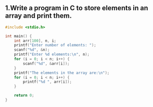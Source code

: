 ## 1.Write a program in C to store elements in an array and print them.
```c
#include <stdio.h>

int main() {
    int arr[100], n, i;
    printf("Enter number of elements: ");
    scanf("%d", &n);
    printf("Enter %d elements:\n", n);
    for (i = 0; i < n; i++) {
        scanf("%d", &arr[i]);
    }
    printf("The elements in the array are:\n");
    for (i = 0; i < n; i++) {
        printf("%d ", arr[i]);
    }

    return 0;
}
```
